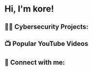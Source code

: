 <h1>Hi, I'm kore! 
<h2>👨‍💻 Cybersecurity Projects:</h2>





<h2>📺 Popular YouTube Videos</h2>


<h2> 🤳 Connect with me:</h2>





